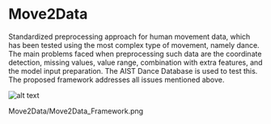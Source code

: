 # Move2Data
Standardized preprocessing approach for human movement data, which has been tested using the most complex type of movement, namely dance. The main problems faced when preprocessing such data are the coordinate detection, missing values, value range, combination with extra features, and the model input preparation. The AIST Dance Database is used to test this. The proposed framework addresses all issues mentioned above.

![alt text](https://github.com/roglantero/[reponame]/blob/[branch]/image.jpg?raw=true)

Move2Data/Move2Data_Framework.png
